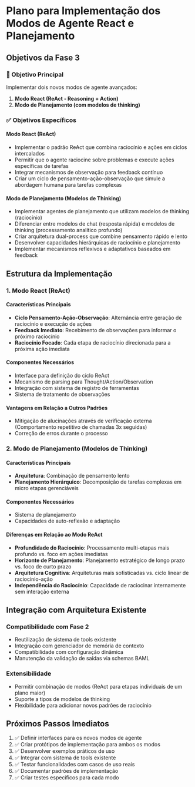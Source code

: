 # Plano para Implementação dos Modos de Agente React e Planejamento

## Objetivos da Fase 3

### 🎯 Objetivo Principal
Implementar dois novos modos de agente avançados:
1. **Modo React (ReAct - Reasoning + Action)**
2. **Modo de Planejamento (com modelos de thinking)**

### ✅ Objetivos Específicos

#### Modo React (ReAct)
- Implementar o padrão ReAct que combina raciocínio e ações em ciclos intercalados
- Permitir que o agente raciocine sobre problemas e execute ações específicas de tarefas
- Integrar mecanismos de observação para feedback contínuo
- Criar um ciclo de pensamento-ação-observação que simule a abordagem humana para tarefas complexas

#### Modo de Planejamento (Modelos de Thinking)
- Implementar agentes de planejamento que utilizam modelos de thinking (raciocínio)
- Diferenciar entre modelos de chat (resposta rápida) e modelos de thinking (processamento analítico profundo)
- Criar arquitetura dual-process que combine pensamento rápido e lento
- Desenvolver capacidades hierárquicas de raciocínio e planejamento
- Implementar mecanismos reflexivos e adaptativos baseados em feedback

## Estrutura da Implementação

### 1. Modo React (ReAct)

#### Características Principais
- **Ciclo Pensamento-Ação-Observação**: Alternância entre geração de raciocínio e execução de ações
- **Feedback Imediato**: Recebimento de observações para informar o próximo raciocínio
- **Raciocínio Focado**: Cada etapa de raciocínio direcionada para a próxima ação imediata

#### Componentes Necessários
- Interface para definição do ciclo ReAct
- Mecanismo de parsing para Thought/Action/Observation
- Integração com sistema de registro de ferramentas 
- Sistema de tratamento de observações

#### Vantagens em Relação a Outros Padrões
- Mitigação de alucinações através de verificação externa (Comportamento repetitivo de chamadas 3x seguidas)
- Correção de erros durante o processo

### 2. Modo de Planejamento (Modelos de Thinking)

#### Características Principais
- **Arquitetura**: Combinação de pensamento lento
- **Planejamento Hierárquico**: Decomposição de tarefas complexas em micro etapas gerenciáveis

#### Componentes Necessários
- Sistema de planejamento
- Capacidades de auto-reflexão e adaptação

#### Diferenças em Relação ao Modo ReAct
- **Profundidade do Raciocínio**: Processamento multi-etapas mais profundo vs. foco em ações imediatas
- **Horizonte de Planejamento**: Planejamento estratégico de longo prazo vs. foco de curto prazo
- **Arquitetura Cognitiva**: Arquiteturas mais sofisticadas vs. ciclo linear de raciocínio-ação
- **Independência do Raciocínio**: Capacidade de raciocinar internamente sem interação externa

## Integração com Arquitetura Existente

### Compatibilidade com Fase 2
- Reutilização de sistema de tools existente
- Integração com gerenciador de memória de contexto
- Compatibilidade com configuração dinâmica
- Manutenção da validação de saídas via schemas BAML

### Extensibilidade
- Permitir combinação de modos (ReAct para etapas individuais de um plano maior)
- Suporte a tipos de modelos de thinking
- Flexibilidade para adicionar novos padrões de raciocínio

## Próximos Passos Imediatos

1. ✅ Definir interfaces para os novos modos de agente
2. ✅ Criar protótipos de implementação para ambos os modos
3. ✅ Desenvolver exemplos práticos de uso
4. ✅ Integrar com sistema de tools existente
5. ✅ Testar funcionalidades com casos de uso reais
6. ✅ Documentar padrões de implementação
7. ✅ Criar testes específicos para cada modo
